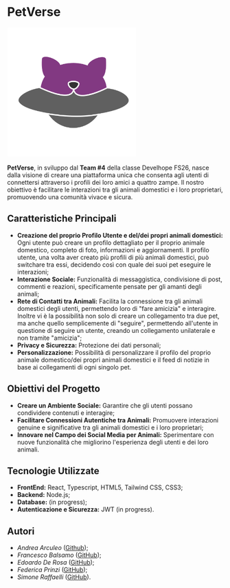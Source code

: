 # PetVerse

<img src="./src/assets/logo/colored_logo.png" alt="PetVerve logo" width="300rem">

**PetVerse**, in sviluppo dal **Team #4** della classe Develhope FS26, nasce dalla visione di creare una piattaforma unica che consenta agli utenti di connettersi attraverso i profili dei loro amici a quattro zampe. 
Il nostro obiettivo è facilitare le interazioni tra gli animali domestici e i loro proprietari, promuovendo una comunità vivace e sicura.


## Caratteristiche Principali

- **Creazione del proprio Profilo Utente e del/dei propri animali domestici:** Ogni utente può creare un profilo dettagliato per il proprio animale domestico, completo di foto, informazioni e aggiornamenti. Il profilo utente, una volta aver creato più profili di più animali domestici, può switchare tra essi, decidendo così con quale dei suoi pet      eseguire le interazioni;
- **Interazione Sociale:** Funzionalità di messaggistica, condivisione di post, commenti e reazioni, specificamente pensate per gli amanti degli animali;
- **Rete di Contatti tra Animali:** Facilita la connessione tra gli animali domestici degli utenti, permettendo loro di "fare amicizia" e interagire. Inoltre vi è la possibilità non solo di creare un collegamento tra due pet, ma anche quello semplicemente di "seguire", permettendo all'utente in questione di seguire un utente, creando un collegamento unilaterale e non tramite "amicizia";
- **Privacy e Sicurezza:** Protezione dei dati personali;
- **Personalizzazione:** Possibilità di personalizzare il profilo del proprio animale domestico/dei propri animali domestici e il feed di notizie in base ai collegamenti di ogni singolo pet.


## Obiettivi del Progetto

- **Creare un Ambiente Sociale:** Garantire che gli utenti possano condividere contenuti e interagire;
- **Facilitare Connessioni Autentiche tra Animali:** Promuovere interazioni genuine e significative tra gli animali domestici e i loro proprietari;
- **Innovare nel Campo dei Social Media per Animali:** Sperimentare con nuove funzionalità che migliorino l'esperienza degli utenti e dei loro animali.


## Tecnologie Utilizzate

- **FrontEnd:** React, Typescript, HTML5, Tailwind CSS, CSS3;
- **Backend:** Node.js;
- **Database:** (in progress);
- **Autenticazione e Sicurezza:** JWT (in progress).


## Autori

- *Andrea Arculeo* ([Github](https://github.com/AndreaArculeo));
- *Francesco Balsamo* ([GitHub](https://github.com/Dev-Balthamus));
- *Edoardo De Rosa* ([GitHub](https://github.com/edvelhope));
- *Federica Prinzi* ([GitHub](https://github.com/federicaprinzi));
- *Simone Raffaelli* ([GitHub](https://github.com/sxilisi)).

